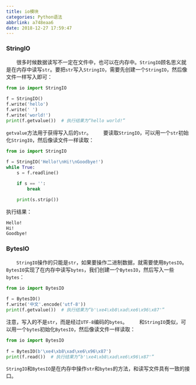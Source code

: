 ```yaml
---
title: io模块
categories: Python语法
abbrlink: a748eaa6
date: 2018-12-27 17:59:47
---
```

### StringIO

&emsp;&emsp;很多时候数据读写不一定在文件中，也可以在内存中。`StringIO`顾名思义就是在内存中读写`str`。要把`str`写入`StringIO`，需要先创建一个`StringIO`，然后像文件一样写入即可：

``` python
from io import StringIO
​
f = StringIO()
f.write('hello')
f.write(' ')
f.write('world!')
print(f.getvalue())  # 执行结果为“hello world!”
```

`getvalue`方法用于获得写入后的`str`。
&emsp;&emsp;要读取`StringIO`，可以用一个`str`初始化`StringIO`，然后像读文件一样读取：

``` python
from io import StringIO
​
f = StringIO('Hello!\nHi!\nGoodbye!')
while True:
    s = f.readline()

    if s == '':
        break

    print(s.strip())
```

执行结果：

``` bash
Hello!
Hi!
Goodbye!
```

### BytesIO

&emsp;&emsp;`StringIO`操作的只能是`str`，如果要操作二进制数据，就需要使用`BytesIO`。`BytesIO`实现了在内存中读写`bytes`，我们创建一个`BytesIO`，然后写入一些`bytes`：

``` python
from io import BytesIO
​
f = BytesIO()
f.write('中文'.encode('utf-8'))
print(f.getvalue())  # 执行结果为“b'\xe4\xb8\xad\xe6\x96\x87'”
```

注意，写入的不是`str`，而是经过`UTF-8`编码的`bytes`。
&emsp;&emsp;和`StringIO`类似，可以用一个`bytes`初始化`BytesIO`，然后像读文件一样读取：

``` python
from io import BytesIO
​
f = BytesIO(b'\xe4\xb8\xad\xe6\x96\x87')
print(f.read())  # 执行结果为“b'\xe4\xb8\xad\xe6\x96\x87'”
```

`StringIO`和`BytesIO`是在内存中操作`str`和`bytes`的方法，和读写文件具有一致的接口。
